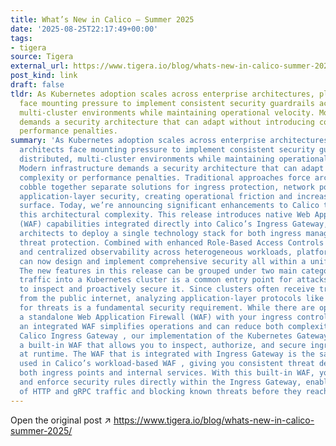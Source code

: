 ```yaml
---
title: What’s New in Calico – Summer 2025
date: '2025-08-25T22:17:49+00:00'
tags:
- tigera
source: Tigera
external_url: https://www.tigera.io/blog/whats-new-in-calico-summer-2025/
post_kind: link
draft: false
tldr: As Kubernetes adoption scales across enterprise architectures, platform architects
  face mounting pressure to implement consistent security guardrails across distributed,
  multi-cluster environments while maintaining operational velocity. Modern infrastructure
  demands a security architecture that can adapt without introducing complexity or
  performance penalties.
summary: 'As Kubernetes adoption scales across enterprise architectures, platform
  architects face mounting pressure to implement consistent security guardrails across
  distributed, multi-cluster environments while maintaining operational velocity.
  Modern infrastructure demands a security architecture that can adapt without introducing
  complexity or performance penalties. Traditional approaches force architects to
  cobble together separate solutions for ingress protection, network policies, and
  application-layer security, creating operational friction and increasing attack
  surface. Today, we’re announcing significant enhancements to Calico that eliminate
  this architectural complexity. This release introduces native Web Application Firewall
  (WAF) capabilities integrated directly into Calico’s Ingress Gateway, enabling platform
  architects to deploy a single technology stack for both ingress management and HTTP-layer
  threat protection. Combined with enhanced Role-Based Access Controls (RBAC) controls,
  and centralized observability across heterogeneous workloads, platform architects
  can now design and implement comprehensive security all within a unified platform.
  The new features in this release can be grouped under two main categories: Ingress
  traffic into a Kubernetes cluster is a common entry point for attacks, so it’s critical
  to inspect and proactively secure it. Since clusters often receive traffic directly
  from the public internet, analyzing application-layer protocols like HTTP and gRPC
  for threats is a fundamental security requirement. While there are options to deploy
  a standalone Web Application Firewall (WAF) with your ingress controller, using
  an integrated WAF simplifies operations and can reduce both complexity and cost.
  Calico Ingress Gateway , our implementation of the Kubernetes Gateway API, now includes
  a built-in WAF that allows you to inspect, authorize, and secure ingress traffic
  at runtime. The WAF that is integrated with Ingress Gateway is the same as the one
  used in Calico’s workload-based WAF , giving you consistent threat detection across
  both ingress points and internal services. With this built-in WAF, you can define
  and enforce security rules directly within the Ingress Gateway, enabling deep inspection
  of HTTP and gRPC traffic and blocking known threats before they reach your workloads.'
---
```

Open the original post ↗ https://www.tigera.io/blog/whats-new-in-calico-summer-2025/
